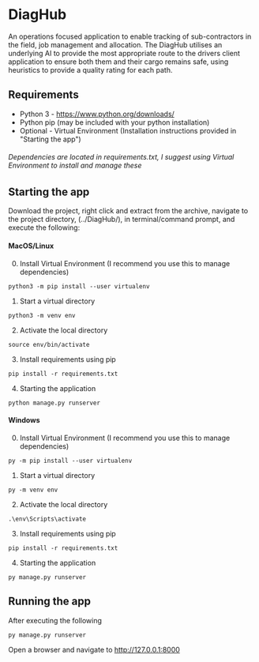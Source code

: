 # DiagHub

An operations focused application to enable tracking of sub-contractors in the field, job management and allocation. The DiagHub utilises an underlying AI to provide the most appropriate route to the drivers client application to ensure both them and their cargo remains safe, using heuristics to provide a quality rating for each path.

## Requirements
* Python 3 - https://www.python.org/downloads/
* Python pip (may be included with your python installation)
* Optional - Virtual Environment (Installation instructions provided in "Starting the app")
###### Dependencies are located in requirements.txt, I suggest using Virtual Environment to install and manage these

## Starting the app
Download the project, right click and extract from the archive, navigate to the project directory, (../DiagHub/), in terminal/command prompt, and execute the following:

#### MacOS/Linux 

0. Install Virtual Environment (I recommend you use this to manage dependencies)
```
python3 -m pip install --user virtualenv
```

1. Start a virtual directory
```
python3 -m venv env
```

2. Activate the local directory
```
source env/bin/activate
```

3. Install requirements using pip
```
pip install -r requirements.txt
```

4. Starting the application
```
python manage.py runserver
```

#### Windows

0. Install Virtual Environment (I recommend you use this to manage dependencies)
```
py -m pip install --user virtualenv
```

1. Start a virtual directory
```
py -m venv env
```

2. Activate the local directory
```
.\env\Scripts\activate
```

3. Install requirements using pip
```
pip install -r requirements.txt
```

4. Starting the application
```
py manage.py runserver
```

## Running the app

After executing the following
```
py manage.py runserver
```

Open a browser and navigate to http://127.0.0.1:8000
